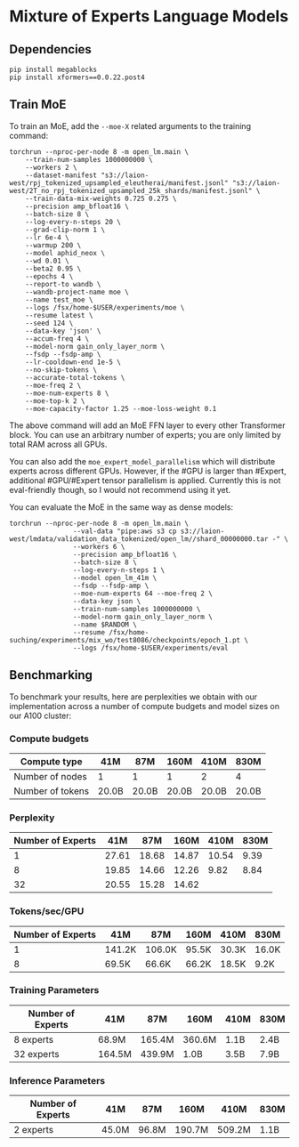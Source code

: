 # Mixture of Experts Language Models

## Dependencies

```
pip install megablocks
pip install xformers==0.0.22.post4
```

## Train MoE

To train an MoE, add the `--moe-X` related arguments to the training command:

```
torchrun --nproc-per-node 8 -m open_lm.main \
    --train-num-samples 1000000000 \
    --workers 2 \
    --dataset-manifest "s3://laion-west/rpj_tokenized_upsampled_eleutherai/manifest.jsonl" "s3://laion-west/2T_no_rpj_tokenized_upsampled_25k_shards/manifest.jsonl" \
    --train-data-mix-weights 0.725 0.275 \
    --precision amp_bfloat16 \
    --batch-size 8 \
    --log-every-n-steps 20 \
    --grad-clip-norm 1 \
    --lr 6e-4 \
    --warmup 200 \
    --model aphid_neox \
    --wd 0.01 \
    --beta2 0.95 \
    --epochs 4 \
    --report-to wandb \
    --wandb-project-name moe \
    --name test_moe \
    --logs /fsx/home-$USER/experiments/moe \
    --resume latest \
    --seed 124 \
    --data-key 'json' \
    --accum-freq 4 \
    --model-norm gain_only_layer_norm \
    --fsdp --fsdp-amp \
    --lr-cooldown-end 1e-5 \
    --no-skip-tokens \
    --accurate-total-tokens \
    --moe-freq 2 \
    --moe-num-experts 8 \
    --moe-top-k 2 \
    --moe-capacity-factor 1.25 --moe-loss-weight 0.1
```

The above command will add an MoE FFN layer to every other Transformer block. You can use an arbitrary number of experts; you are only limited by total RAM across all GPUs. 


You can also add the `moe_expert_model_parallelism` which will distribute experts across different GPUs. However, if the #GPU is larger than #Expert, additional #GPU/#Expert tensor parallelism is applied. Currently this is not eval-friendly though, so I would not recommend using it yet.

You can evaluate the MoE in the same way as dense models:

```
torchrun --nproc-per-node 8 -m open_lm.main \
                --val-data "pipe:aws s3 cp s3://laion-west/lmdata/validation_data_tokenized/open_lm//shard_00000000.tar -" \
                --workers 6 \
                --precision amp_bfloat16 \
                --batch-size 8 \
                --log-every-n-steps 1 \
                --model open_lm_41m \
                --fsdp --fsdp-amp \
                --moe-num-experts 64 --moe-freq 2 \
                --data-key json \
                --train-num-samples 1000000000 \
                --model-norm gain_only_layer_norm \
                --name $RANDOM \
                --resume /fsx/home-suching/experiments/mix_wo/test8086/checkpoints/epoch_1.pt \
                --logs /fsx/home-$USER/experiments/eval
```


## Benchmarking

To benchmark your results, here are perplexities we obtain with our implementation across a number of compute budgets and model sizes on our A100 cluster:

### Compute budgets

| Compute type | 41M  | 87M  | 160M | 410M | 830M |
|--------------|------|------|------|------|------|
| Number of nodes | 1   | 1    | 1    | 2 | 4 |
| Number of tokens | 20.0B | 20.0B | 20.0B | 20.0B | 20.0B | 

### Perplexity
| Number of Experts | 41M | 87M | 160M | 410M | 830M  |
|--------------|------|------|------|------|------|
| 1 | 27.61 | 18.68 | 14.87 | 10.54 | 9.39  |  
| 8 | 19.85 | 14.66 | 12.26 | 9.82 | 8.84 |
| 32 | 20.55 | 15.28 |14.62 | | |


### Tokens/sec/GPU 

| Number of Experts | 41M | 87M | 160M | 410M | 830M |
|--------------|------|------|------|------|------|
| 1 | 141.2K | 106.0K | 95.5K | 30.3K | 16.0K |  
| 8 | 69.5K | 66.6K | 66.2K | 18.5K | 9.2K |

### Training Parameters

| Number of Experts | 41M | 87M | 160M | 410M | 830M |
|--------------|------|------|------|------|------|
| 8 experts | 68.9M | 165.4M | 360.6M | 1.1B | 2.4B |
| 32 experts | 164.5M | 439.9M | 1.0B | 3.5B | 7.9B |

### Inference Parameters  

| Number of Experts | 41M | 87M | 160M | 410M | 830M |  
|--------------|------|------|------|------|------|
| 2 experts | 45.0M | 96.8M | 190.7M | 509.2M | 1.1B |